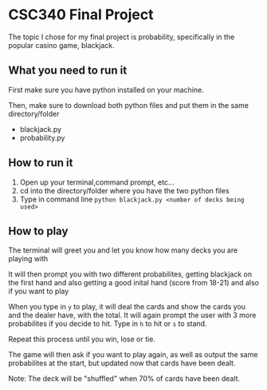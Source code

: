 # CSC340 Final Project

The topic I chose for my final project is probability, specifically in the popular casino game, blackjack.

## What you need to run it

First make sure you have python installed on your machine.

Then, make sure to download both python files and put them in the same directory/folder
- blackjack.py
- probability.py

## How to run it
1. Open up your terminal,command prompt, etc... 
2. cd into the directory/folder where you have the two python files 
3. Type in command line `python blackjack.py <number of decks being used>`

## How to play

The terminal will greet you and let you know how many decks you are playing with

It will then prompt you with two different probabilites, getting blackjack on the first hand
and also getting a good inital hand (score from 18-21) and also if you want to play

When you type in `y` to play, it will deal the cards and show the cards you and the dealer have, with the total. It will again
prompt the user with 3 more probabilites if you decide to hit. Type in `h` to hit or `s` to stand.

Repeat this process until you win, lose or tie.

The game will then ask if you want to play again, as well as output the same probabilites at the start, but updated
now that cards have been dealt.

Note: The deck will be "shuffled" when 70% of cards have been dealt.



